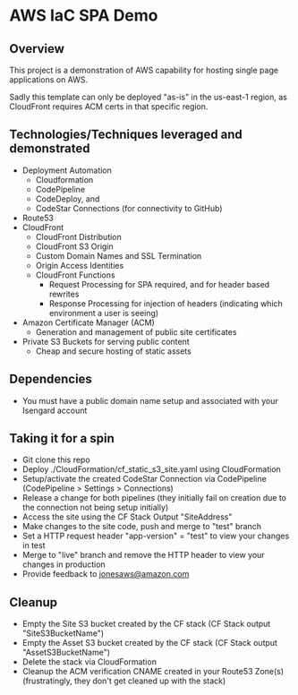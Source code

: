 # AWS IaC SPA Demo
## Overview
This project is a demonstration of AWS capability for hosting single page applications on AWS.

Sadly this template can only be deployed "as-is" in the us-east-1 region, as CloudFront requires ACM certs in that specific region.

## Technologies/Techniques leveraged and demonstrated
- Deployment Automation
  - Cloudformation
  - CodePipeline
  - CodeDeploy, and
  - CodeStar Connections (for connectivity to GitHub)
- Route53
- CloudFront
  - CloudFront Distribution
  - CloudFront S3 Origin
  - Custom Domain Names and SSL Termination
  - Origin Access Identities
  - CloudFront Functions
    - Request Processing for SPA required, and for header based rewrites
    - Response Processing for injection of headers (indicating which environment a user is seeing)
- Amazon Certificate Manager (ACM)
  - Generation and management of public site certificates
- Private S3 Buckets for serving public content
  - Cheap and secure hosting of static assets

## Dependencies
* You must have a public domain name setup and associated with your Isengard account

## Taking it for a spin
* Git clone this repo
* Deploy ./CloudFormation/cf_static_s3_site.yaml using CloudFormation
* Setup/activate the created CodeStar Connection via CodePipeline (CodePipeline > Settings > Connections)
* Release a change for both pipelines (they initially fail on creation due to the connection not being setup initially)
* Access the site using the CF Stack Output "SiteAddress"
* Make changes to the site code, push and merge to "test" branch
* Set a HTTP request header "app-version" = "test" to view your changes in test
* Merge to "live" branch and remove the HTTP header to view your changes in production
* Provide feedback to jonesaws@amazon.com 

## Cleanup
* Empty the Site S3 bucket created by the CF stack (CF Stack output "SiteS3BucketName")
* Empty the Asset S3 bucket created by the CF stack (CF Stack output "AssetS3BucketName")
* Delete the stack via CloudFormation
* Cleanup the ACM verification CNAME created in your Route53 Zone(s) (frustratingly, they don't get cleaned up with the stack)

